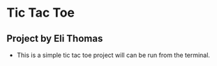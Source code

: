 # Tic Tac Toe

## Project by Eli Thomas

- This is a simple tic tac toe project will can be run from the terminal.
